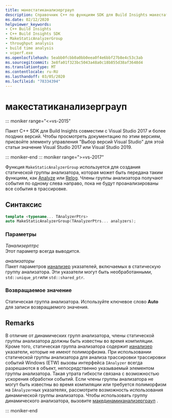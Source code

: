 ```yaml
---
title: макестатиканализерграуп
description: Справочник C++ по функциям SDK для Build Insights макестатиканализерграуп.
ms.date: 02/12/2020
helpviewer_keywords:
- C++ Build Insights
- C++ Build Insights SDK
- MakeStaticAnalyzerGroup
- throughput analysis
- build time analysis
- vcperf.exe
ms.openlocfilehash: 5eabb0fcbb0a0bb0eea0f4e6bbf27b8e4c53c3ab
ms.sourcegitcommit: 3e8fa01f323bc5043a48a0c18b855d38af3648d4
ms.translationtype: MT
ms.contentlocale: ru-RU
ms.lasthandoff: 03/05/2020
ms.locfileid: "78334394"
---
```

# <a name="makestaticanalyzergroup"></a>макестатиканализерграуп

::: moniker range="<=vs-2015"

Пакет C++ SDK для Build Insights совместим с Visual Studio 2017 и более поздних версий. Чтобы просмотреть документацию по этим версиям, присвойте элементу управления "Выбор версий Visual Studio" для этой статьи значение Visual Studio 2017 или Visual Studio 2019.

::: moniker-end
::: moniker range=">=vs-2017"

Функция `MakeStaticAnalyzerGroup` используется для создания статической группы анализатора, которая может быть передана таким функциям, как [Analyze](analyze.md) или [Relog](relog.md). Члены группы анализатора получают события по одному слева направо, пока не будут проанализированы все события в трассировке.

## <a name="syntax"></a>Синтаксис

```cpp
template <typename... TAnalyzerPtrs>
auto MakeStaticAnalyzerGroup(TAnalyzerPtrs... analyzers);
```

### <a name="parameters"></a>Параметры

*Танализерптрс*\
Этот параметр всегда выводится.

*анализаторы*\
Пакет параметров [ианализер](../other-types/ianalyzer-class.md) указателей, включаемых в статическую группу анализатора. Эти указатели могут быть необработанными, `std::unique_ptr`или `std::shared_ptr`.

### <a name="return-value"></a>Возвращаемое значение

Статическая группа анализатора. Используйте ключевое слово **Auto** для записи возвращаемого значения.

## <a name="remarks"></a>Remarks

В отличие от динамических групп анализатора, члены статической группы анализатора должны быть известны во время компиляции. Кроме того, статическая группа анализатора содержит [ианализер](../other-types/ianalyzer-class.md) указатели, которые не имеют полиморфизма. При использовании статической группы анализатора для анализа трассировки трассировки событий Windows (ETW) вызовы интерфейса `IAnalyzer` всегда разрешаются в объект, непосредственно указываемый элементом группы анализатора. Такая утрата гибкости связана с возможностью ускорения обработки событий. Если члены группы анализатора не могут быть известны во время компиляции или требуется полиморфизм на `IAnalyzer`ных указателях, рассмотрите возможность использования динамической группы анализатора. Чтобы использовать группу динамического анализатора, вызовите [макединамиканализерграуп](make-static-analyzer-group.md) .

::: moniker-end
